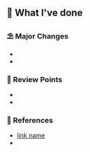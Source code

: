## 📄 What I've done

### ⛱️ Major Changes

-
-

### 🙋 Review Points

-
-

### 🤔 References

- [link name](url)
-
